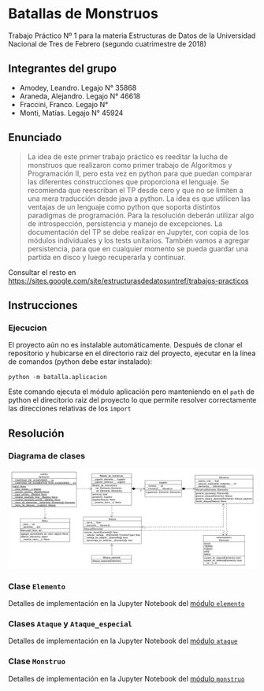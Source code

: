 # Batallas de Monstruos

Trabajo Práctico Nº 1 para la materia Estructuras de Datos de la Universidad Nacional de Tres de Febrero (segundo cuatrimestre de 2018)

## Integrantes del grupo

- Amodey, Leandro. Legajo N° 35868
- Araneda, Alejandro. Legajo N° 46618
- Fraccini, Franco. Legajo N° 
- Monti, Matías. Legajo N° 45924

## Enunciado

> La idea de este primer trabajo práctico es reeditar la lucha de monstruos que realizaron
como primer trabajo de Algoritmos y Programación II, pero esta vez en python
para que puedan comparar las diferentes construcciones que proporciona el lenguaje.
Se recomienda que reescriban el TP desde cero y que no se limiten a una mera traducción
desde java a python. La idea es que utilicen las ventajas de un lenguaje como
python que soporta distintos paradigmas de programación. Para la resolución deberán
utilizar algo de introspección, persistencia y manejo de excepciones. La documentación
del TP se debe realizar en Jupyter, con copia de los módulos individuales y los tests unitarios.
También vamos a agregar persistencia, para que en cualquier momento se pueda
guardar una partida en disco y luego recuperarla y continuar.

Consultar el resto en https://sites.google.com/site/estructurasdedatosuntref/trabajos-practicos

## Instrucciones

### Ejecucion

El proyecto aún no es instalable automáticamente. Después de clonar el repositorio 
y hubicarse en el directorio raiz del proyecto, ejecutar en la línea de comandos
(python debe estar instalado):

    python -m batalla.aplicacion

Este comando ejecuta el módulo aplicación pero manteniendo en el `path` de python 
el direcitorio raiz del proyecto lo que permite resolver correctamente las direcciones
relativas de los `import`

## Resolución

### Diagrama de clases

![Diagrama de clases](/batalla.png)

### Clase `Elemento`

Detalles de implementación en la Jupyter Notebook del [módulo `elemento`](elemento.ipynb)

### Clases `Ataque` y `Ataque_especial`

Detalles de implementación en la Jupyter Notebook del [módulo `ataque`](ataque.ipynb)

### Clase `Monstruo`

Detalles de implementación en la Jupyter Notebook del [módulo `monstruo`](monstruo.ipynb)
